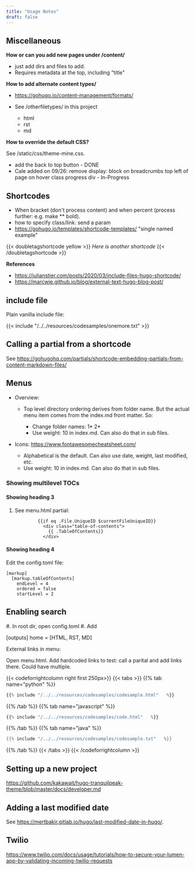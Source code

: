 ```yaml
---
title: "Usage Notes"
draft: false
---
```


## Miscellaneous

**How or can you add new pages under /content/**

- just add dirs and files to add.
- Requires metadata at the top, including "title"

**How to add alternate content types/**

- https://gohugo.io/content-management/formats/
- See /otherfiletypes/ in this project

  - html
  - rst
  - md

**How to override the default CSS?**

See /static/css/theme-mine.css.

- add the back to top button - DONE
- Cale added on 09/26: remove display: block on breadcrumbs top left of page on hover class progress div - In-Progress

## Shortcodes

- When bracket (don't process content) and when percent (process further: e.g. make \*\* bold).
- how to specify class/link: send a param
- https://gohugo.io/templates/shortcode-templates/ "single named example"

{{< doubletagshortcode yellow >}}
_Here is another shortcode_
{{< /doubletagshortcode >}}

**References**

- https://julianstier.com/posts/2020/03/include-files-hugo-shortcode/
- https://marcwie.github.io/blog/external-text-hugo-blog-post/

## include file

Plain vanilla include file:

{{< include "/../../resources/codesamples/onemore.txt" >}}

## Calling a partial from a shortcode

See https://gohugohq.com/partials/shortcode-embedding-partials-from-content-markdown-files/

## Menus

- Overview:

  - Top level directory ordering derives from folder name. But the actual menu item comes from the index.md front matter. So:

    - Change folder names: 1* 2*
    - Use weight: 10 in index.md. Can also do that in sub files.

- Icons: https://www.fontawesomecheatsheet.com/
  - Alphabetical is the default. Can also use date, weight, last modified, etc.
  - Use weight: 10 in index.md. Can also do that in sub files.

### Showing multilevel TOCs

#### Showing heading 3

1. See menu.html partial:

```
            {{if eq .File.UniqueID $currentFileUniqueID}}
              <div class="table-of-contents">
                {{ .TableOfContents}}
              </div>
```

#### Showing heading 4

Edit the config.toml file:

```
[markup]
  [markup.tableOfContents]
    endLevel = 4
    ordered = false
    startLevel = 2
```

## Enabling search

#. In root dir, open config.toml
#. Add

[outputs]
home = [HTML, RST, MD]

External links in menu:

Open menu.html.
Add hardcoded links
to test: call a parital and add links there. Could have multiple.

{{< codeforrightcolumn right first 250px>}}
{{< tabs >}}
{{% tab name="python" %}}

```python
{{% include "/../../resources/codesamples/codesample.html"   %}}
```

{{% /tab %}}
{{% tab name="javascript" %}}

```javascript
{{% include "/../../resources/codesamples/code.html"   %}}
```

{{% /tab %}}
{{% tab name="java" %}}

```java
{{% include "/../../resources/codesamples/codesample.txt"   %}}
```

{{% /tab %}}
{{< /tabs >}}
{{< /codeforrightcolumn >}}

## Setting up a new project

https://github.com/kakawait/hugo-tranquilpeak-theme/blob/master/docs/developer.md

## Adding a last modified date

See https://mertbakir.gitlab.io/hugo/last-modified-date-in-hugo/.

## Twilio

https://www.twilio.com/docs/usage/tutorials/how-to-secure-your-lumen-app-by-validating-incoming-twilio-requests
